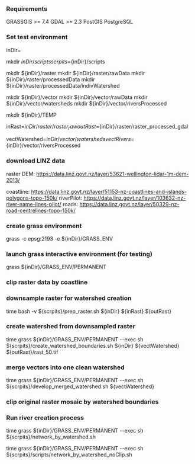 ### Requirements

GRASSGIS >= 7.4
GDAL >= 2.3
PostGIS
PostgreSQL


### Set test environment
inDir=

mkdir ${inDir}/scripts
scrpits=${inDir}/scripts

mkdir ${inDir}/raster
mkdir ${inDir}/raster/rawData
mkdir ${inDir}/raster/processedData
mkdir ${inDir}/raster/processedData/indivWatershed

mkdir ${inDir}/vector
mkdir ${inDir}/vector/rawData
mkdir ${inDir}/vector/watersheds
mkdir ${inDir}/vector/riversProcessed

mkdir ${inDir}/TEMP

inRast=${inDir}/raster/raster_raw
outRast=${inDir}/raster/raster_processed_gdal

vectWatershed=${inDir}/vector/watersheds
vectRivers=${inDir}/vector/riversProcessed

### download LINZ data

raster DEM: https://data.linz.govt.nz/layer/53621-wellington-lidar-1m-dem-2013/

coastline: https://data.linz.govt.nz/layer/51153-nz-coastlines-and-islands-polygons-topo-150k/
riverPilot: https://data.linz.govt.nz/layer/103632-nz-river-name-lines-pilot/
roads: https://data.linz.govt.nz/layer/50329-nz-road-centrelines-topo-150k/

### create grass environment
grass -c epsg:2193 -e ${inDir}/GRASS_ENV

### launch grass interactive environment (for testing)

grass ${inDir}/GRASS_ENV/PERMANENT

### clip raster data by coastline
### downsample raster for watershed creation

time bash -v ${scrpits}/prep_raster.sh ${inDir} ${inRast} ${outRast}

### create watershed from downsampled raster

time grass ${inDir}/GRASS_ENV/PERMANENT --exec sh ${scrpits}/create_watershed_boundaries.sh ${inDir} ${vectWatershed} ${outRast}/rast_50.tif

### merge vectors into one clean watershed

time grass ${inDir}/GRASS_ENV/PERMANENT --exec sh ${scrpits}/develop_merged_watershed.sh ${vectWatershed}

### clip original raster mosaic by watershed boundaries


### Run river creation process

time grass ${inDir}/GRASS_ENV/PERMANENT --exec sh ${scrpits}/network_by_watershed.sh

time grass ${inDir}/GRASS_ENV/PERMANENT --exec sh ${scrpits}/scripts/network_by_watershed_noClip.sh

	

